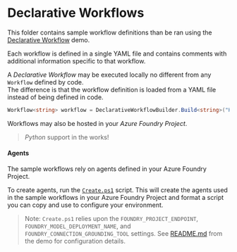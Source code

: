 # Declarative Workflows

This folder contains sample workflow definitions than be ran using the
[Declarative Workflow](../dotnet/samples/GettingStarted/Workflows/Declarative/ExecuteWorkflow) demo.

Each workflow is defined in a single YAML file and contains 
comments with additional information specific to that workflow.

A _Declarative Workflow_ may be executed locally no different from any `Workflow` defined by code.  
The difference is that the workflow definition is loaded from a YAML file instead of being defined in code.

```c#
Workflow<string> workflow = DeclarativeWorkflowBuilder.Build<string>("HelloWorld.yaml", options);
```

Workflows may also be hosted in your _Azure Foundry Project_.

> _Python_ support in the works!

#### Agents

The sample workflows rely on agents defined in your Azure Foundry Project.

To create agents, run the [`Create.ps1`](./setup) script.
This will create the agents used in the sample workflows in your Azure Foundry Project and format a script you can copy and use to configure your environment.

> Note: `Create.ps1` relies upon the `FOUNDRY_PROJECT_ENDPOINT`, `FOUNDRY_MODEL_DEPLOYMENT_NAME`, and `FOUNDRY_CONNECTION_GROUNDING_TOOL` settings.
See [README.md](../dotnet/samples/GettingStarted/Workflows/Declarative/README.md) from the demo for configuration details.
